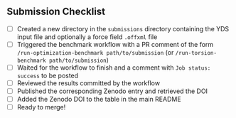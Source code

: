 ## Submission Checklist
- [ ] Created a new directory in the `submissions` directory containing the YDS input file and optionally a force field `.offxml` file
- [ ] Triggered the benchmark workflow with a PR comment of the form `/run-optimization-benchmark path/to/submission` (or `/run-torsion-benchmark path/to/submission`)
- [ ] Waited for the workflow to finish and a comment with `Job status: success` to be posted
- [ ] Reviewed the results committed by the workflow
- [ ] Published the corresponding Zenodo entry and retrieved the DOI
- [ ] Added the Zenodo DOI to the table in the main README
- [ ] Ready to merge!
